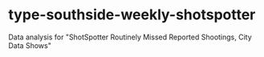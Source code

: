 # type-southside-weekly-shotspotter
Data analysis for "ShotSpotter Routinely Missed Reported Shootings, City Data Shows"
